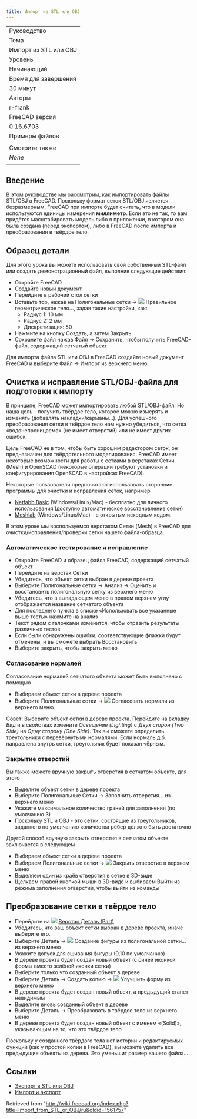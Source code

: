 ```yaml
---
title: Импорт из STL или OBJ
---
```

|  |
| --- |
| Руководство |
| Тема |
| Импорт из STL или OBJ |
| Уровень |
| Начинающий |
| Время для завершения |
| 30 минут |
| Авторы |
| r-frank |
| FreeCAD версия |
| 0.16.6703 |
| Примеры файлов |
|  |
| Смотрите также |
| *None* |
|  |

## Введение

В этом руководстве мы рассмотрим, как импортировать файлы STL/OBJ в FreeCAD. Поскольку формат сеток STL/OBJ является безразмерным, FreeCAD при импорте будет считать, что в модели используются единицы измерения **миллиметр**.
Если это не так, то вам придётся масштабировать модель либо в приложении, в котором она была создана (перед экспортом), либо в FreeCAD после импорта и преобразования в твёрдое тело.

## Образец детали

Для этого урока вы можете использовать свой собственный STL-файл или создать демонстрационный файл, выполнив следующие действия:

* Откройте FreeCAD
* Создайте новый документ
* Перейдите в рабочий стол сетки
* Вставьте тор, нажав на Полигональные сетки → ![](/images/Mesh_BuildRegularSolid.svg) Правильное геометрическое тело..., задав такие настройки, как:
  + Радиус 1: 10 мм
  + Радиус 2: 2 мм
  + Дискретизация: 50
* Нажмите на кнопку Создать, а затем Закрыть
* Сохраните файл нажав Файл → Сохранить, чтобы получить FreeCAD-файл, содержащий сетчатый объект

Для импорта файла STL или OBJ в FreeCAD создайте новый документ FreeCAD и выберите Файл → Импорт из верхнего меню.

## Очистка и исправление STL/OBJ-файла для подготовки к импорту

В принципе, FreeCAD может импортировать любой STL/OBJ-файл. Но наша цель - получить твёрдое тело, которое можно измерять и изменять (добавлять накладки/карманы...). Для успешного преобразования сетки в твёрдое тело нам нужно убедиться, что сетка «водонепроницаема» (не имеет отверстий) или не имеет других ошибок.
  
Цель FreeCAD не в том, чтобы быть хорошим редактором сеток, он предназначен для твёрдотельного моделирования. FreeCAD имеет некоторые возможности для работы с сетками в верстаках Сетки (Mesh) и OpenSCAD (некоторые операции требуют установки и конфигурирования OpenSCAD в настройках FreeCAD).
  
Некоторые пользователи предпочитают использовать сторонние программы для очистки и исправления сеток, например

* [Netfabb Basic](http://www.netfabb.com/downloadcenter.php?basic=1) (Windows/Linux/Mac) - бесплатно для личного использования (доступно автоматическое восстановление сетки)
* [Meshlab](http://meshlab.sourceforge.net/) (Windows/Linux/Mac) - с открытым исходным кодом.

В этом уроке мы воспользуемся верстаком Сетки (Mesh) в FreeCAD для очистки/исправления/проверки сетки нашего файла-образца.

### Автоматическое тестирование и исправление

* Откройте FreeCAD и образец файла FreeCAD, содержащий сетчатый объект
* Перейдите на верстак Сетки
* Убедитесь, что объект сетки выбран в дереве проекта
* Выберите Полигональные сетки → Анализ → Оценить и восстановить полигональную сетку из верхнего меню
* Убедитесь, что в выпадающем меню в правом верхнем углу отображается название сетчатого объекта
* Для последнего пункта в списке «Использовать все указанные выше тесты» нажмите на анализ
* Текст рядом с галочками изменится, чтобы отразить результаты различных тестов
* Если были обнаружены ошибки, соответствующие флажки будут отмечены, и вы сможете выбрать Восстановить
* Выберите закрыть, чтобы закрыть меню

### Согласование нормалей

Согласование нормалей сетчатого объекта может быть выполнено с помощью

* Выбираем объект сетки в дереве проекта
* Выберите Полигональные сетки → ![](/images/Mesh_HarmonizeNormals.svg) Согласовать нормали из верхнего меню.

Совет: Выберите объект сетки в дереве проекта. Перейдите на вкладку *Вид* и в свойствах измените *Освещение (Lighting)* с *Двух сторон (Two Side)* на *Одну сторону (One Side)*. Так вы сможете определить треугольники с перевёрнутыми нормалями.
Если нормаль д.б. направлена внутрь сетки, треугольник будет показан чёрным.

### Закрытие отверстий

Вы также можете вручную закрыть отверстия в сетчатом объекте, для этого

* Выделите объект сетки в дереве проекта
* Выберите Полигональные Сетки → Заполнить отверстия... из верхнего меню
* Укажите максимальное количество граней для заполнения (по умолчанию 3)
* Поскольку STL и OBJ - это сетки, состоящие из треугольников, заданного по умолчанию количества рёбер должно быть достаточно

Другой способ вручную закрыть отверстия в сетчатом объекте заключается в следующем

* Выбираем объект сетки в дереве проекта
* Выбираем Полигональные сетки → ![](/images/Mesh_FillInteractiveHole.svg) Закрыть отверстие в верхнем меню
* Выделяем один из краёв отверстия в сетке в 3D-виде
* Щёлкаем правой кнопкой мыши в 3D-виде и выбираем Выйти из режима заполнения отверстий, чтобы выйти из команды

## Преобразование сетки в твёрдое тело

* Перейдите на ![](/images/Workbench_Part.svg) [Верстак Деталь (Part)](/Part_Workbench/ru "Part Workbench/ru")
* Убедитесь, что ваш объект сетки выбран в дереве проекта, иначе выберите его.
* Выберите Деталь → ![](/images/Part_ShapeFromMesh.svg) Создание фигуры из полигональной сетки... из верхнего меню
* Укажите допуск для сшивания фигуры (0,10 по умолчанию)
* В дереве проекта будет создан новый объект (с синей иконкой формы вместо зелёной иконки сетки)
* Выберите только что созданный объект в дереве
* Выберите Деталь → Создать копию → ![](/images/Part_RefineShape.svg) Улучшить форму из верхнего меню
* В дереве проекта будет создан новый объект, а предыдущий станет невидимым
* Выделите вновь созданный объект в дереве
* Выберите Деталь → Преобразовать в твёрдое тело из верхнего меню
* В дереве проекта будет создан новый объект с именем «(Solid)», указывающим на то, что это твёрдое тело

Поскольку у созданного твёрдого тела нет истории и редактируемых функций (как у простой копии в FreeCAD), вы можете удалить все предыдущие объекты из дерева. Это уменьшит размер вашего файла...

## Ссылки

* [Экспорт в STL или OBJ](/Export_to_STL_or_OBJ/ru "Export to STL or OBJ/ru")
* [Импорт и экспорт](/Import_Export/ru "Import Export/ru")

Retrieved from "<http://wiki.freecad.org/index.php?title=Import_from_STL_or_OBJ/ru&oldid=1561757>"